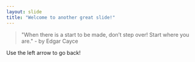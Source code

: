 ```yaml
---
layout: slide
title: "Welcome to another great slide!"
---
```

> "When there is a start to be made, don’t step over! Start where you are." - by Edgar Cayce

Use the left arrow to go back!
